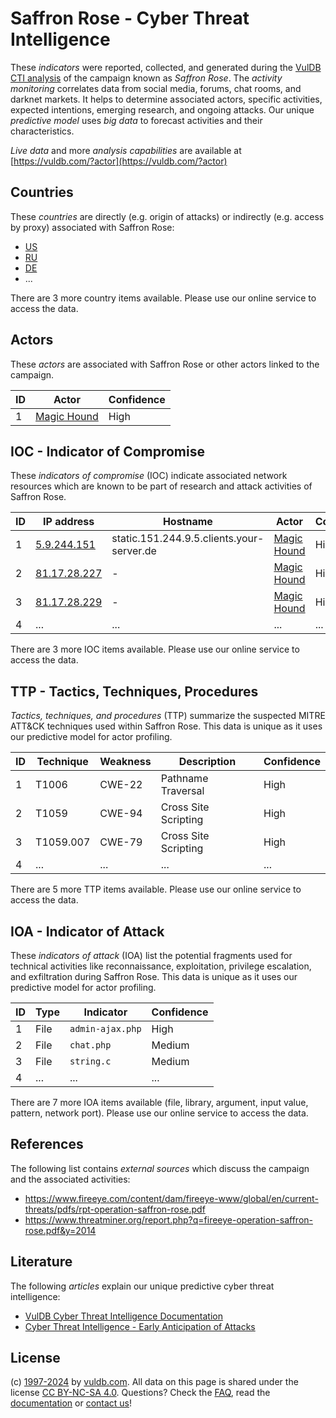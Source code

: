 # Saffron Rose - Cyber Threat Intelligence

These _indicators_ were reported, collected, and generated during the [VulDB CTI analysis](https://vuldb.com/?kb.cti) of the campaign known as _Saffron Rose_. The _activity monitoring_ correlates data from social media, forums, chat rooms, and darknet markets. It helps to determine associated actors, specific activities, expected intentions, emerging research, and ongoing attacks. Our unique _predictive model_ uses _big data_ to forecast activities and their characteristics.

_Live data_ and more _analysis capabilities_ are available at [https://vuldb.com/?actor](https://vuldb.com/?actor)

## Countries

These _countries_ are directly (e.g. origin of attacks) or indirectly (e.g. access by proxy) associated with Saffron Rose:

* [US](https://vuldb.com/?country.us)
* [RU](https://vuldb.com/?country.ru)
* [DE](https://vuldb.com/?country.de)
* ...

There are 3 more country items available. Please use our online service to access the data.

## Actors

These _actors_ are associated with Saffron Rose or other actors linked to the campaign.

ID | Actor | Confidence
-- | ----- | ----------
1 | [Magic Hound](https://vuldb.com/?actor.magic_hound) | High

## IOC - Indicator of Compromise

These _indicators of compromise_ (IOC) indicate associated network resources which are known to be part of research and attack activities of Saffron Rose.

ID | IP address | Hostname | Actor | Confidence
-- | ---------- | -------- | ----- | ----------
1 | [5.9.244.151](https://vuldb.com/?ip.5.9.244.151) | static.151.244.9.5.clients.your-server.de | [Magic Hound](https://vuldb.com/?actor.magic_hound) | High
2 | [81.17.28.227](https://vuldb.com/?ip.81.17.28.227) | - | [Magic Hound](https://vuldb.com/?actor.magic_hound) | High
3 | [81.17.28.229](https://vuldb.com/?ip.81.17.28.229) | - | [Magic Hound](https://vuldb.com/?actor.magic_hound) | High
4 | ... | ... | ... | ...

There are 3 more IOC items available. Please use our online service to access the data.

## TTP - Tactics, Techniques, Procedures

_Tactics, techniques, and procedures_ (TTP) summarize the suspected MITRE ATT&CK techniques used within Saffron Rose. This data is unique as it uses our predictive model for actor profiling.

ID | Technique | Weakness | Description | Confidence
-- | --------- | -------- | ----------- | ----------
1 | T1006 | CWE-22 | Pathname Traversal | High
2 | T1059 | CWE-94 | Cross Site Scripting | High
3 | T1059.007 | CWE-79 | Cross Site Scripting | High
4 | ... | ... | ... | ...

There are 5 more TTP items available. Please use our online service to access the data.

## IOA - Indicator of Attack

These _indicators of attack_ (IOA) list the potential fragments used for technical activities like reconnaissance, exploitation, privilege escalation, and exfiltration during Saffron Rose. This data is unique as it uses our predictive model for actor profiling.

ID | Type | Indicator | Confidence
-- | ---- | --------- | ----------
1 | File | `admin-ajax.php` | High
2 | File | `chat.php` | Medium
3 | File | `string.c` | Medium
4 | ... | ... | ...

There are 7 more IOA items available (file, library, argument, input value, pattern, network port). Please use our online service to access the data.

## References

The following list contains _external sources_ which discuss the campaign and the associated activities:

* https://www.fireeye.com/content/dam/fireeye-www/global/en/current-threats/pdfs/rpt-operation-saffron-rose.pdf
* https://www.threatminer.org/report.php?q=fireeye-operation-saffron-rose.pdf&y=2014

## Literature

The following _articles_ explain our unique predictive cyber threat intelligence:

* [VulDB Cyber Threat Intelligence Documentation](https://vuldb.com/?kb.cti)
* [Cyber Threat Intelligence - Early Anticipation of Attacks](https://www.scip.ch/en/?labs.20201022)

## License

(c) [1997-2024](https://vuldb.com/?kb.changelog) by [vuldb.com](https://vuldb.com/?kb.about). All data on this page is shared under the license [CC BY-NC-SA 4.0](https://creativecommons.org/licenses/by-nc-sa/4.0/). Questions? Check the [FAQ](https://vuldb.com/?kb.faq), read the [documentation](https://vuldb.com/?kb) or [contact us](https://vuldb.com/?contact)!
